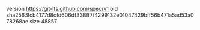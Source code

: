version https://git-lfs.github.com/spec/v1
oid sha256:9cb4177d8cfd606df338ff7f4299132e01047429bff56b471a5ad53a078268ae
size 48857
